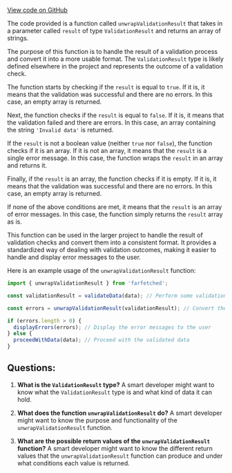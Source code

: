 [View code on GitHub](https://github.com/igorkamyshev/farfetched/packages/core/src/validation/unwrap_validation_result.ts)

The code provided is a function called `unwrapValidationResult` that takes in a parameter called `result` of type `ValidationResult` and returns an array of strings. 

The purpose of this function is to handle the result of a validation process and convert it into a more usable format. The `ValidationResult` type is likely defined elsewhere in the project and represents the outcome of a validation check. 

The function starts by checking if the `result` is equal to `true`. If it is, it means that the validation was successful and there are no errors. In this case, an empty array is returned.

Next, the function checks if the `result` is equal to `false`. If it is, it means that the validation failed and there are errors. In this case, an array containing the string `'Invalid data'` is returned.

If the `result` is not a boolean value (neither `true` nor `false`), the function checks if it is an array. If it is not an array, it means that the `result` is a single error message. In this case, the function wraps the `result` in an array and returns it.

Finally, if the `result` is an array, the function checks if it is empty. If it is, it means that the validation was successful and there are no errors. In this case, an empty array is returned.

If none of the above conditions are met, it means that the `result` is an array of error messages. In this case, the function simply returns the `result` array as is.

This function can be used in the larger project to handle the result of validation checks and convert them into a consistent format. It provides a standardized way of dealing with validation outcomes, making it easier to handle and display error messages to the user. 

Here is an example usage of the `unwrapValidationResult` function:

```typescript
import { unwrapValidationResult } from 'farfetched';

const validationResult = validateData(data); // Perform some validation and get the result

const errors = unwrapValidationResult(validationResult); // Convert the validation result into an array of error messages

if (errors.length > 0) {
  displayErrors(errors); // Display the error messages to the user
} else {
  proceedWithData(data); // Proceed with the validated data
}
```
## Questions: 
 1. **What is the `ValidationResult` type?**
A smart developer might want to know what the `ValidationResult` type is and what kind of data it can hold.

2. **What does the function `unwrapValidationResult` do?**
A smart developer might want to know the purpose and functionality of the `unwrapValidationResult` function.

3. **What are the possible return values of the `unwrapValidationResult` function?**
A smart developer might want to know the different return values that the `unwrapValidationResult` function can produce and under what conditions each value is returned.